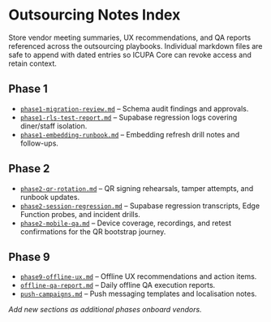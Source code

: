 # Outsourcing Notes Index

Store vendor meeting summaries, UX recommendations, and QA reports referenced across the outsourcing playbooks. Individual markdown files are safe to append with dated entries so ICUPA Core can revoke access and retain context.

## Phase 1
- [`phase1-migration-review.md`](phase1-migration-review.md) – Schema audit findings and approvals.
- [`phase1-rls-test-report.md`](phase1-rls-test-report.md) – Supabase regression logs covering diner/staff isolation.
- [`phase1-embedding-runbook.md`](phase1-embedding-runbook.md) – Embedding refresh drill notes and follow-ups.

## Phase 2
- [`phase2-qr-rotation.md`](phase2-qr-rotation.md) – QR signing rehearsals, tamper attempts, and runbook updates.
- [`phase2-session-regression.md`](phase2-session-regression.md) – Supabase regression transcripts, Edge Function probes, and incident drills.
- [`phase2-mobile-qa.md`](phase2-mobile-qa.md) – Device coverage, recordings, and retest confirmations for the QR bootstrap journey.

## Phase 9
- [`phase9-offline-ux.md`](phase9-offline-ux.md) – Offline UX recommendations and action items.
- [`offline-qa-report.md`](offline-qa-report.md) – Daily offline QA execution reports.
- [`push-campaigns.md`](push-campaigns.md) – Push messaging templates and localisation notes.

_Add new sections as additional phases onboard vendors._
